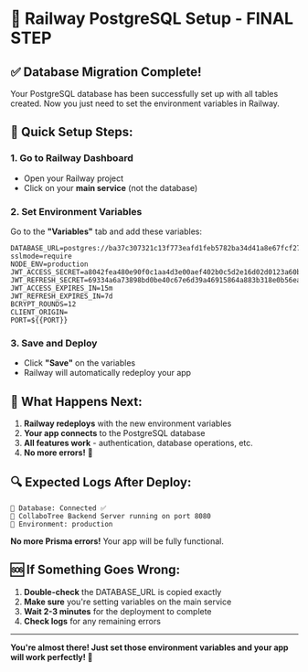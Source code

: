 # 🎯 Railway PostgreSQL Setup - FINAL STEP

## ✅ Database Migration Complete!

Your PostgreSQL database has been successfully set up with all tables created. Now you just need to set the environment variables in Railway.

## 🚀 Quick Setup Steps:

### 1. Go to Railway Dashboard
- Open your Railway project
- Click on your **main service** (not the database)

### 2. Set Environment Variables
Go to the **"Variables"** tab and add these variables:

```env
DATABASE_URL=postgres://ba37c307321c13f773eafd1feb5782ba34d41a8e67fcf27ba131ae676522a20f:sk_p89KrK6RyDUUNZ0xwCC0f@db.prisma.io:5432/postgres?sslmode=require
NODE_ENV=production
JWT_ACCESS_SECRET=a8042fea480e90f0c1aa4d3e00aef402b0c5d2e16d02d0123a60b29e38c19782
JWT_REFRESH_SECRET=69334a6a73898bd0be40c67e6d39a46915864a883b318e0b56eac00e96ddfd9e
JWT_ACCESS_EXPIRES_IN=15m
JWT_REFRESH_EXPIRES_IN=7d
BCRYPT_ROUNDS=12
CLIENT_ORIGIN=
PORT=${{PORT}}
```

### 3. Save and Deploy
- Click **"Save"** on the variables
- Railway will automatically redeploy your app

## 🎉 What Happens Next:

1. **Railway redeploys** with the new environment variables
2. **Your app connects** to the PostgreSQL database
3. **All features work** - authentication, database operations, etc.
4. **No more errors!** 🚀

## 🔍 Expected Logs After Deploy:

```
💾 Database: Connected ✅
🚀 CollaboTree Backend Server running on port 8080
📡 Environment: production
```

**No more Prisma errors!** Your app will be fully functional.

## 🆘 If Something Goes Wrong:

1. **Double-check** the DATABASE_URL is copied exactly
2. **Make sure** you're setting variables on the main service
3. **Wait 2-3 minutes** for the deployment to complete
4. **Check logs** for any remaining errors

---

**You're almost there! Just set those environment variables and your app will work perfectly! 🎯**






